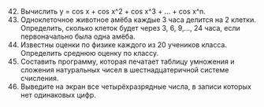 42. Вычислить у = cos x + cos x^2 + cos x^3 + ... + cos x^n.
67. Одноклеточное животное амёба каждые 3 часа делится на 2 клетки. Определить, сколько клеток будет через 3, 6, 9,..., 24 часа, если первоначально была одна амёба.
92. Известны оценки по физике каждого из 20 учеников класса. Определить среднюю оценку по классу.
117. Составить программу, которая печатает таблицу умножения и сложения натуральных чисел в шестнадцатеричной системе счисления.
142. Выведите на экран все четырёхразрядные числа, в записи которых нет одинаковых цифр.
